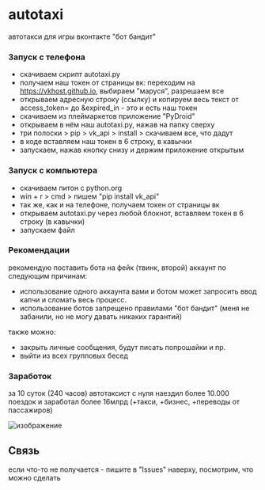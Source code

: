 # autotaxi
автотакси для игры вконтакте "бот бандит"

### Запуск с телефона

- скачиваем скрипт autotaxi.py
- получаем наш токен от страницы вк: переходим на https://vkhost.github.io, выбираем "маруся", разрешаем все
- открываем адресную строку (ссылку) и копируем весь текст от access_token= до &expired_in - это и есть наш токен
- скачиваем из плеймаркетов приложение "PyDroid"
- открываем в нём наш autotaxi.py, нажав на папку сверху
- три полоски > pip > vk_api > install > скачиваем все, что дадут
- в коде вставляем наш токен в 6 строку, в кавычки
- запускаем, нажав кнопку снизу и держим приложение открытым

### Запуск с компьютера
- скачиваем питон с python.org
- win + r > cmd > пишем "pip install vk_api"
- так же, как и на телефоне, получаем токен от страницы вк
- открываем autotaxi.py через любой блокнот, вставляем токен в 6 строку (в кавычки)
- запускаем файл


### Рекомендации
рекомендую поставить бота на фейк (твинк, второй) аккаунт по следующим причинам:
- использование одного аккаунта вами и ботом может запросить ввод капчи и сломать весь процесс.
- использование ботов запрещено правилами "бот бандит" (меня не забанили, но не могу давать никаких гарантий)

также можно:
- закрыть личные сообщения, будут писать попрошайки и пр. 
- выйти из всех групповых бесед

### Заработок
за 10 суток (240 часов) автотаксист с нуля наездил более 10.000 поездок и заработал более 16млрд (+такси, +бизнес, +переводы от пассажиров)

![изображение](https://user-images.githubusercontent.com/102890231/181923470-f5b5aa3d-d391-4836-b9f6-96ef38f74bc7.png)


## Связь
если что-то не получается - пишите в "Issues" наверху, посмотрим, что можно сделать
